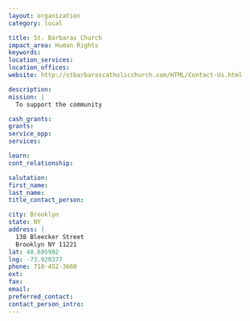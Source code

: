 ```yaml
---
layout: organization
category: local

title: St. Barbaras Church
impact_area: Human Rights
keywords: 
location_services: 
location_offices: 
website: http://stbarbarascatholicchurch.com/HTML/Contact-Us.html

description: 
mission: |
  To support the community

cash_grants: 
grants: 
service_opp: 
services: 

learn: 
cont_relationship: 

salutation: 
first_name: 
last_name: 
title_contact_person: 

city: Brooklyn
state: NY
address: |
  138 Bleecker Street     
  Brooklyn NY 11221
lat: 40.695982
lng: -73.920377
phone: 718-452-3660
ext: 
fax: 
email: 
preferred_contact: 
contact_person_intro: 
---
```

